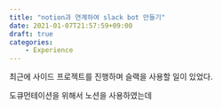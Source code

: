 ```yaml
---
title: "notion과 연계하여 slack bot 만들기"
date: 2021-01-07T21:57:59+09:00
draft: true
categories:
    - Experience
---
```


최근에 사이드 프로젝트를 진행하며 슬랙을 사용할 일이 있었다.

도큐먼테이션을 위해서 노션을 사용하였는데 